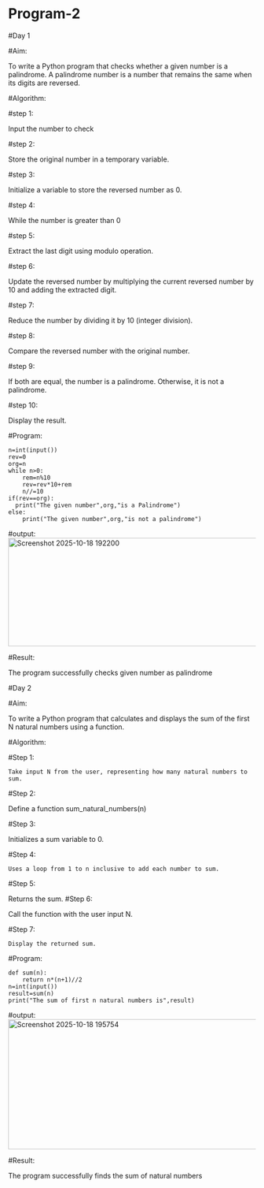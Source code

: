 # Program-2
#Day 1

#Aim:
  
  To write a Python program that checks whether a given number is a palindrome. A palindrome number is a number that remains the same when its digits are reversed.
  
#Algorithm:

#step 1:
  
  Input the number to check
  
#step 2:
  
  Store the original number in a temporary variable.
  
#step 3:
  
  Initialize a variable to store the reversed number as 0.
  
#step 4:
  
  While the number is greater than 0
  
#step 5:
  
  Extract the last digit using modulo operation.
  
#step 6:
  
  Update the reversed number by multiplying the current reversed number by 10 and adding the extracted digit.
  
#step 7:
   
   Reduce the number by dividing it by 10 (integer division).
   
#step 8:
   
   Compare the reversed number with the original number.
   
#step 9:
   
   If both are equal, the number is a palindrome.
   Otherwise, it is not a palindrome.
   
#step 10:
  
   Display the result.
   

#Program:
```
n=int(input())
rev=0
org=n
while n>0:
    rem=n%10
    rev=rev*10+rem
    n//=10
if(rev==org):
  print("The given number",org,"is a Palindrome")
else:
    print("The given number",org,"is not a palindrome")
```

#output:
<img width="998" height="220" alt="Screenshot 2025-10-18 192200" src="https://github.com/user-attachments/assets/6c03a5a0-f1df-44f7-8d4c-6fa32c1662d4" />

#Result:

   The program successfully checks given number as palindrome

#Day 2

#Aim:

   To write a Python program that calculates and displays the sum of the first N natural numbers using a function.

#Algorithm:

#Step 1:

    Take input N from the user, representing how many natural numbers to sum.
    
#Step 2:

   Define a function sum_natural_numbers(n) 
   
#Step 3:

   Initializes a sum variable to 0.
   
#Step 4:

    Uses a loop from 1 to n inclusive to add each number to sum.
    
#Step 5:

   Returns the sum.
#Step 6:

   Call the function with the user input N.
   
#Step 7:

    Display the returned sum.

#Program:
```
def sum(n):
    return n*(n+1)//2
n=int(input())
result=sum(n)
print("The sum of first n natural numbers is",result)
```

#output:
<img width="1141" height="264" alt="Screenshot 2025-10-18 195754" src="https://github.com/user-attachments/assets/cb536e80-f202-4d44-8034-dea067d56f39" />

#Result:

  The program successfully finds the sum of natural numbers


   
